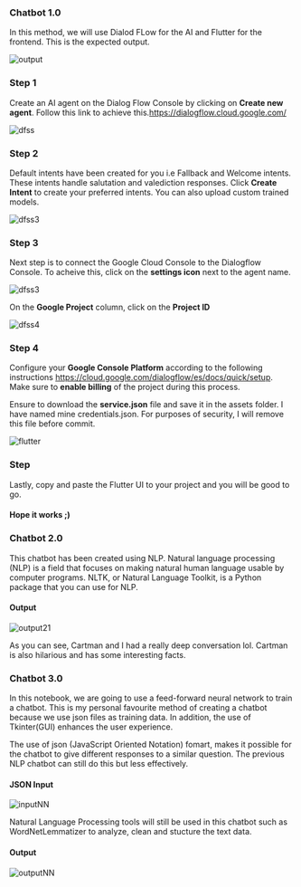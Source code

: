 <h3>Chatbot 1.0</h3>

In this method, we will use Dialod FLow for the AI and Flutter for the frontend. This is the expected output.

![output](https://user-images.githubusercontent.com/55271909/156922744-3eeafec8-3715-4e9c-bdaf-610ad2779816.png)


<h3>Step 1</h3>

Create an AI agent on the Dialog Flow Console by clicking on <b>Create new agent</b>. Follow this link to achieve this.https://dialogflow.cloud.google.com/

![dfss](https://user-images.githubusercontent.com/55271909/156922675-2836e7ad-bda5-4f25-9c1e-f2cf0e532ed2.png)


<h3>Step 2</h3>
Default intents have been created for you i.e Fallback and Welcome intents. These intents handle salutation and valediction responses.
Click <b>Create Intent</b> to create your preferred intents. You can also upload custom trained models.


![dfss3](https://user-images.githubusercontent.com/55271909/156923101-bffb1b42-4302-4536-a632-53fcfe05eb9b.png)


<h3>Step 3</h3>
Next step is to connect the Google Cloud Console to the Dialogflow Console. To acheive this, click on the <b>settings icon</b> next to the agent name.


![dfss3](https://user-images.githubusercontent.com/55271909/156923361-d8335e49-325a-4764-b41c-1396b136dd70.png)



On the <b>Google Project</b> column, click on the <b>Project ID</b>

![dfss4](https://user-images.githubusercontent.com/55271909/156923895-c2dbc4e4-6ca9-4578-baf3-c48fcec6b76e.png)


<h3>Step 4</h3>

Configure your <b>Google Console Platform</b> according to the following instructions https://cloud.google.com/dialogflow/es/docs/quick/setup.
Make sure to <b>enable billing</b> of the project during this process.

Ensure to download the <b>service.json</b> file and save it in the assets folder. I have named mine credentials.json. For purposes of security, I will remove this file before commit.



![flutter](https://user-images.githubusercontent.com/55271909/156923761-fdb7b009-626f-4d36-8711-4ba9a4118ff8.png)


<h3>Step </h3>
Lastly, copy and paste the Flutter UI to your project and you will be good to go.

<h4>Hope it works ;) </h4>




<h3>Chatbot 2.0</h3>

This chatbot has been created using NLP. Natural language processing (NLP) is a field that focuses on making natural human language usable by computer programs. NLTK, or Natural Language Toolkit, is a Python package that you can use for NLP.


<h4>Output</h4>


![output21](https://user-images.githubusercontent.com/55271909/157051068-005249ed-31c6-4607-814c-d47d03488f2e.png)


As you can see, Cartman and I had a really deep conversation lol. Cartman is also hilarious and has some interesting facts.




<h3>Chatbot 3.0</h3>

In this notebook, we are going to use a feed-forward neural network to train a chatbot. This is my personal favourite method of creating a chatbot because we use json files as training data. In addition, the use of Tkinter(GUI) enhances the user experience.

The use of json (JavaScript Oriented Notation) fomart, makes it possible for the chatbot to give different responses to a similar question. The previous NLP chatbot can still do this but less effectively.
<h4>JSON Input</h4>

![inputNN](https://user-images.githubusercontent.com/55271909/157267544-de0d527e-7ea7-4225-89df-b375d88615ad.png)



Natural Language Processing tools will still be used in this chatbot such as WordNetLemmatizer to analyze, clean and stucture the text data.

<h4>Output</h4>

![outputNN](https://user-images.githubusercontent.com/55271909/157267391-010fb629-bd50-4385-a7d8-b054fba07aab.png)
















